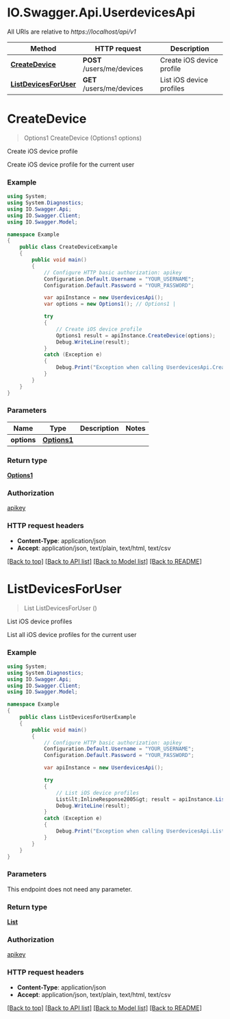 # IO.Swagger.Api.UserdevicesApi

All URIs are relative to *https://localhost/api/v1*

Method | HTTP request | Description
------------- | ------------- | -------------
[**CreateDevice**](UserdevicesApi.md#createdevice) | **POST** /users/me/devices | Create iOS device profile
[**ListDevicesForUser**](UserdevicesApi.md#listdevicesforuser) | **GET** /users/me/devices | List iOS device profiles


<a name="createdevice"></a>
# **CreateDevice**
> Options1 CreateDevice (Options1 options)

Create iOS device profile

Create iOS device profile for the current user

### Example
```csharp
using System;
using System.Diagnostics;
using IO.Swagger.Api;
using IO.Swagger.Client;
using IO.Swagger.Model;

namespace Example
{
    public class CreateDeviceExample
    {
        public void main()
        {
            // Configure HTTP basic authorization: apikey
            Configuration.Default.Username = "YOUR_USERNAME";
            Configuration.Default.Password = "YOUR_PASSWORD";

            var apiInstance = new UserdevicesApi();
            var options = new Options1(); // Options1 | 

            try
            {
                // Create iOS device profile
                Options1 result = apiInstance.CreateDevice(options);
                Debug.WriteLine(result);
            }
            catch (Exception e)
            {
                Debug.Print("Exception when calling UserdevicesApi.CreateDevice: " + e.Message );
            }
        }
    }
}
```

### Parameters

Name | Type | Description  | Notes
------------- | ------------- | ------------- | -------------
 **options** | [**Options1**](Options1.md)|  | 

### Return type

[**Options1**](Options1.md)

### Authorization

[apikey](../README.md#apikey)

### HTTP request headers

 - **Content-Type**: application/json
 - **Accept**: application/json, text/plain, text/html, text/csv

[[Back to top]](#) [[Back to API list]](../README.md#documentation-for-api-endpoints) [[Back to Model list]](../README.md#documentation-for-models) [[Back to README]](../README.md)

<a name="listdevicesforuser"></a>
# **ListDevicesForUser**
> List<InlineResponse2005> ListDevicesForUser ()

List iOS device profiles

List all iOS device profiles for the current user

### Example
```csharp
using System;
using System.Diagnostics;
using IO.Swagger.Api;
using IO.Swagger.Client;
using IO.Swagger.Model;

namespace Example
{
    public class ListDevicesForUserExample
    {
        public void main()
        {
            // Configure HTTP basic authorization: apikey
            Configuration.Default.Username = "YOUR_USERNAME";
            Configuration.Default.Password = "YOUR_PASSWORD";

            var apiInstance = new UserdevicesApi();

            try
            {
                // List iOS device profiles
                List&lt;InlineResponse2005&gt; result = apiInstance.ListDevicesForUser();
                Debug.WriteLine(result);
            }
            catch (Exception e)
            {
                Debug.Print("Exception when calling UserdevicesApi.ListDevicesForUser: " + e.Message );
            }
        }
    }
}
```

### Parameters
This endpoint does not need any parameter.

### Return type

[**List<InlineResponse2005>**](InlineResponse2005.md)

### Authorization

[apikey](../README.md#apikey)

### HTTP request headers

 - **Content-Type**: application/json
 - **Accept**: application/json, text/plain, text/html, text/csv

[[Back to top]](#) [[Back to API list]](../README.md#documentation-for-api-endpoints) [[Back to Model list]](../README.md#documentation-for-models) [[Back to README]](../README.md)

